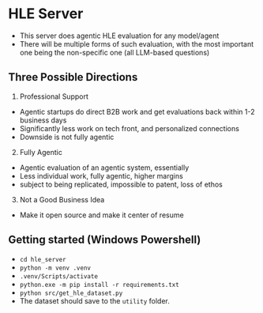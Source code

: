 # HLE Server

* This server does agentic HLE evaluation for any model/agent
* There will be multiple forms of such evaluation, with the most important one being the non-specific one (all LLM-based questions)

## Three Possible Directions

1. Professional Support

* Agentic startups do direct B2B work and get evaluations back within 1-2 business days
* Significantly less work on tech front, and personalized connections
* Downside is not fully agentic

2. Fully Agentic

* Agentic evaluation of an agentic system, essentially
* Less individual work, fully agentic, higher margins
* subject to being replicated, impossible to patent, loss of ethos

3. Not a Good Business Idea

* Make it open source and make it center of resume

## Getting started (Windows Powershell)

* `cd hle_server`
* `python -m venv .venv`
* `.venv/Scripts/activate`
* `python.exe -m pip install -r requirements.txt`
* `python src/get_hle_dataset.py`
* The dataset should save to the `utility` folder.
